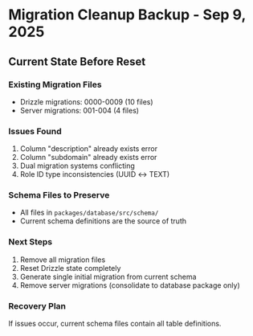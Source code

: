 # Migration Cleanup Backup - Sep 9, 2025

## Current State Before Reset

### Existing Migration Files
- Drizzle migrations: 0000-0009 (10 files)
- Server migrations: 001-004 (4 files)

### Issues Found
1. Column "description" already exists error
2. Column "subdomain" already exists error  
3. Dual migration systems conflicting
4. Role ID type inconsistencies (UUID ↔ TEXT)

### Schema Files to Preserve
- All files in `packages/database/src/schema/`
- Current schema definitions are the source of truth

### Next Steps
1. Remove all migration files
2. Reset Drizzle state completely
3. Generate single initial migration from current schema
4. Remove server migrations (consolidate to database package only)

### Recovery Plan
If issues occur, current schema files contain all table definitions.